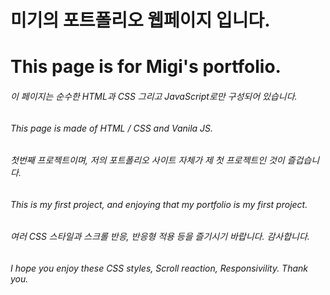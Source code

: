 # 미기의 포트폴리오 웹페이지 입니다.

# This page is for Migi's portfolio.

###### 이 페이지는 순수한 HTML과 CSS 그리고 JavaScript로만 구성되어 있습니다.

###### This page is made of HTML / CSS and Vanila JS.

###### 첫번째 프로젝트이며, 저의 포트폴리오 사이트 자체가 제 첫 프로젝트인 것이 즐겁습니다.

###### This is my first project, and enjoying that my portfolio is my first project.

###### 여러 CSS 스타일과 스크롤 반응, 반응형 적용 등을 즐기시기 바랍니다. 감사합니다.

###### I hope you enjoy these CSS styles, Scroll reaction, Responsivility. Thank you.
